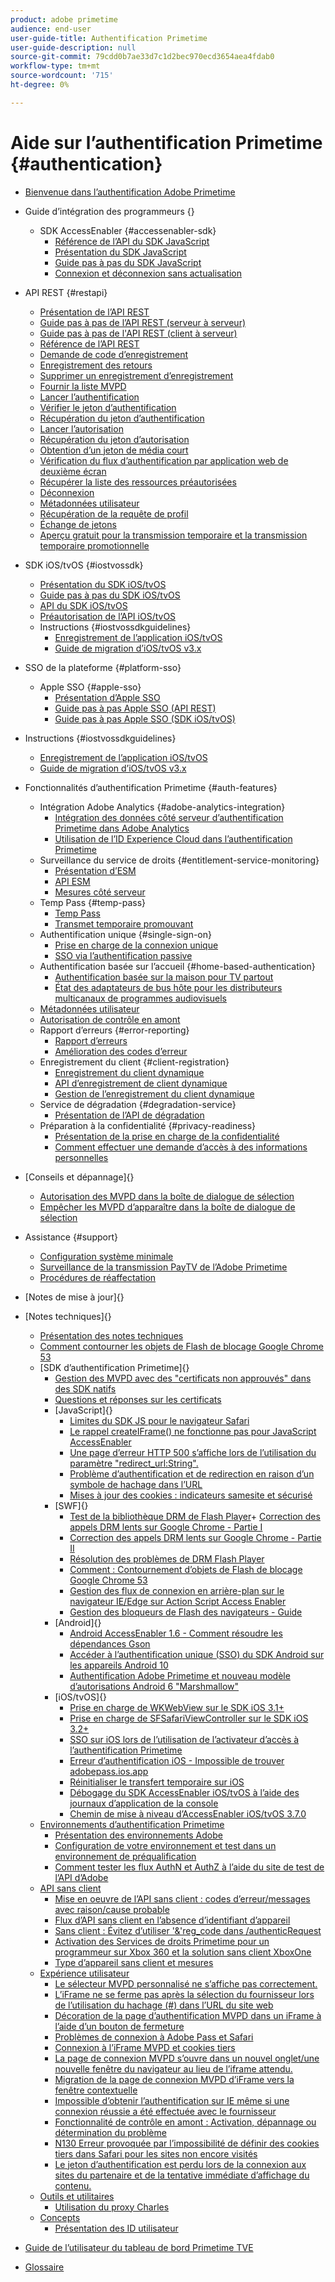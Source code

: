 ```yaml
---
product: adobe primetime
audience: end-user
user-guide-title: Authentification Primetime
user-guide-description: null
source-git-commit: 79cdd0b7ae33d7c1d2bec970ecd3654aea4fdab0
workflow-type: tm+mt
source-wordcount: '715'
ht-degree: 0%

---
```



# Aide sur l’authentification Primetime {#authentication}

+ [Bienvenue dans l’authentification Adobe Primetime](/help/authentication/home.md)
+ Guide d’intégration des programmeurs {}
   + SDK AccessEnabler {#accessenabler-sdk}
      + [Référence de l’API du SDK JavaScript](/help/authentication/javascript-sdk-api-reference.md)
      + [Présentation du SDK JavaScript](/help/authentication/javascript-sdk-overview.md)
      + [Guide pas à pas du SDK JavaScript](/help/authentication/javascript-sdk-cookbook.md)
      + [Connexion et déconnexion sans actualisation](/help/authentication/refreshless-login-and-logout.md)
+ API REST {#restapi}
   + [Présentation de l’API REST](/help/authentication/rest-api-overview.md)
   + [Guide pas à pas de l’API REST (serveur à serveur)](/help/authentication/rest-api-cookbook-servertoserver.md)
   + [Guide pas à pas de l&#39;API REST (client à serveur)](/help/authentication/rest-api-cookbook-clienttoserver.md)
   + [Référence de l’API REST](/help/authentication/rest-api-reference.md)
   + [Demande de code d’enregistrement](/help/authentication/registration-code-request.md)
   + [Enregistrement des retours](/help/authentication/return-registration-record.md)
   + [Supprimer un enregistrement d’enregistrement](/help/authentication/delete-registration-record.md)
   + [Fournir la liste MVPD](/help/authentication/provide-mvpd-list.md)
   + [Lancer l’authentification](/help/authentication/initiate-authentication.md)
   + [Vérifier le jeton d’authentification](/help/authentication/check-authentication-token.md)
   + [Récupération du jeton d’authentification](/help/authentication/retrieve-authentication-token.md)
   + [Lancer l’autorisation](/help/authentication/initiate-authorization.md)
   + [Récupération du jeton d’autorisation](/help/authentication/retrieve-authorization-token.md)
   + [Obtention d’un jeton de média court](/help/authentication/obtain-short-media-token.md)
   + [Vérification du flux d’authentification par application web de deuxième écran](/help/authentication/check-authentication-flow-by-second-screen-web-app.md)
   + [Récupérer la liste des ressources préautorisées](/help/authentication/retrieve-list-of-preauthorized-resources.md)
   + [Déconnexion](/help/authentication/logout.md)
   + [Métadonnées utilisateur](/help/authentication/user-metadata.md)
   + [Récupération de la requête de profil](/help/authentication/retrieve-profilerequest.md)
   + [Échange de jetons](/help/authentication/token-exchange.md)
   + [Aperçu gratuit pour la transmission temporaire et la transmission temporaire promotionnelle](/help/authentication/free-preview-for-temp-pass-and-promotional-temp-pass.md)

+ SDK iOS/tvOS {#iostvossdk}
   + [Présentation du SDK iOS/tvOS](/help/authentication/iostvos-sdk-overview.md)
   + [Guide pas à pas du SDK iOS/tvOS](/help/authentication/iostvos-sdk-cookbook.md)
   + [API du SDK iOS/tvOS](/help/authentication/iostvos-sdk-api-reference.md)
   + [Préautorisation de l’API iOS/tvOS](/help/authentication/preauthorize.md)
   + Instructions {#iostvossdkguidelines}
      + [Enregistrement de l’application iOS/tvOS](/help/authentication/iostvos-application-registration.md)
      + [Guide de migration d’iOS/tvOS v3.x](/help/authentication/iostvos-v3x-migration-guide.md)
+ SSO de la plateforme {#platform-sso}
   + Apple SSO {#apple-sso}
      + [Présentation d’Apple SSO](/help/authentication/apple-sso-overview.md)
      + [Guide pas à pas Apple SSO (API REST)](/help/authentication/apple-sso-cookbook-rest-api.md)
      + [Guide pas à pas Apple SSO (SDK iOS/tvOS)](/help/authentication/apple-sso-cookbook-iostvos-sdk.md)

+ Instructions {#iostvossdkguidelines}
   + [Enregistrement de l’application iOS/tvOS](/help/authentication/iostvos-application-registration.md)
   + [Guide de migration d’iOS/tvOS v3.x](/help/authentication/iostvos-v3x-migration-guide.md)

+ Fonctionnalités d’authentification Primetime {#auth-features}
   + Intégration Adobe Analytics {#adobe-analytics-integration}
      + [Intégration des données côté serveur d’authentification Primetime dans Adobe Analytics](/help/authentication/integrating-primetime-authentication-server-side-data-into-adobe-analytics.md)
      + [Utilisation de l’ID Experience Cloud dans l’authentification Primetime](/help/authentication/using-experience-cloud-id-in-primetime-authentication.md)
   + Surveillance du service de droits {#entitlement-service-monitoring}
      + [Présentation d’ESM](/help/authentication/entitlement-service-monitoring-overview.md)
      + [API ESM](/help/authentication/entitlement-service-monitoring-api.md)
      + [Mesures côté serveur](/help/authentication/understanding-serverside-metrics.md)
   + Temp Pass {#temp-pass}
      + [Temp Pass](/help/authentication/temp-pass.md)
      + [Transmet temporaire promouvant](/help/authentication/promotional-temp-pass.md)
   + Authentification unique {#single-sign-on}
      + [Prise en charge de la connexion unique](/help/authentication/single-signon-support.md)
      + [SSO via l’authentification passive](/help/authentication/sso-via-passive-authentication.md)
   + Authentification basée sur l’accueil {#home-based-authentication}
      + [Authentification basée sur la maison pour TV partout](/help/authentication/home-based-authentication-for-tv-everywhere.md)
      + [État des adaptateurs de bus hôte pour les distributeurs multicanaux de programmes audiovisuels](/help/authentication/hba-status-for-mvpds.md)
   + [Métadonnées utilisateur](/help/authentication/user-metadata.md)
   + [Autorisation de contrôle en amont](/help/authentication/preflight-authorization.md)
   + Rapport d’erreurs {#error-reporting}
      + [Rapport d’erreurs](/help/authentication/error-reporting.md)
      + [Amélioration des codes d’erreur](/help/authentication/enhanced-error-codes.md)
   + Enregistrement du client {#client-registration}
      + [Enregistrement du client dynamique](/help/authentication/dynamic-client-registration.md)
      + [API d’enregistrement de client dynamique](/help/authentication/dynamic-client-registration-api.md)
      + [Gestion de l’enregistrement du client dynamique](/help/authentication/dynamic-client-registration-management.md)
   + Service de dégradation {#degradation-service}
      + [Présentation de l’API de dégradation](/help/authentication/degradation-api-overview.md)
   + Préparation à la confidentialité {#privacy-readiness}
      + [Présentation de la prise en charge de la confidentialité](/help/authentication/privacy-support-overview.md)
      + [Comment effectuer une demande d’accès à des informations personnelles](/help/authentication/how-to-make-a-privacy-request.md)
+ [Conseils et dépannage]{}
   + [Autorisation des MVPD dans la boîte de dialogue de sélection]()
   + [Empêcher les MVPD d’apparaître dans la boîte de dialogue de sélection]()
+ Assistance {#support}
   + [Configuration système minimale](/help/authentication/minimum-system-requirements.md)
   + [Surveillance de la transmission PayTV de l’Adobe Primetime](/help/authentication/monitoring-primetime-adobe-paytv-pass.md)
   + [Procédures de réaffectation](/help/authentication/escalation-procedures.md)
+ [Notes de mise à jour]{}
+ [Notes techniques]{}
   + [Présentation des notes techniques]()
   + [Comment contourner les objets de Flash de blocage Google Chrome 53]()
   + [SDK d’authentification Primetime]{}
      + [Gestion des MVPD avec des &quot;certificats non approuvés&quot; dans des SDK natifs]()
      + [Questions et réponses sur les certificats]()
      + [JavaScript]{}
         + [Limites du SDK JS pour le navigateur Safari]()
         + [Le rappel createIFrame() ne fonctionne pas pour JavaScript AccessEnabler]()
         + [Une page d’erreur HTTP 500 s’affiche lors de l’utilisation du paramètre &quot;redirect_url:String&quot;.]()
         + [Problème d’authentification et de redirection en raison d’un symbole de hachage dans l’URL]()
         + [Mises à jour des cookies : indicateurs samesite et sécurisé]()
      + [SWF]{}
         + [Test de la bibliothèque DRM de Flash Player]()+ [Correction des appels DRM lents sur Google Chrome - Partie I]()
         + [Correction des appels DRM lents sur Google Chrome - Partie II]()
         + [Résolution des problèmes de DRM Flash Player]()
         + [Comment : Contournement d’objets de Flash de blocage Google Chrome 53]()
         + [Gestion des flux de connexion en arrière-plan sur le navigateur IE/Edge sur Action Script Access Enabler]()
         + [Gestion des bloqueurs de Flash des navigateurs - Guide]()
      + [Android]{}
         + [Android AccessEnabler 1.6 - Comment résoudre les dépendances Gson]()
         + [Accéder à l’authentification unique (SSO) du SDK Android sur les appareils Android 10]()
         + [Authentification Adobe Primetime et nouveau modèle d’autorisations Android 6 &quot;Marshmallow&quot;]()
      + [iOS/tvOS]{}
         + [Prise en charge de WKWebView sur le SDK iOS 3.1+]()
         + [Prise en charge de SFSafariViewController sur le SDK iOS 3.2+]()
         + [SSO sur iOS lors de l’utilisation de l’activateur d’accès à l’authentification Primetime]()
         + [Erreur d’authentification iOS - Impossible de trouver adobepass.ios.app]()
         + [Réinitialiser le transfert temporaire sur iOS]()
         + [Débogage du SDK AccessEnabler iOS/tvOS à l’aide des journaux d’application de la console]()
         + [Chemin de mise à niveau d’AccessEnabler iOS/tvOS 3.7.0]()
   + [Environnements d’authentification Primetime]()
      + [Présentation des environnements Adobe]()
      + [Configuration de votre environnement et test dans un environnement de préqualification]()
      + [Comment tester les flux AuthN et AuthZ à l’aide du site de test de l’API d’Adobe]()
   + [API sans client]()
      + [Mise en oeuvre de l’API sans client : codes d’erreur/messages avec raison/cause probable]()
      + [Flux d’API sans client en l’absence d’identifiant d’appareil]()
      + [Sans client : Évitez d’utiliser &#39;&amp;&#39;reg_code dans /authenticRequest]()
      + [Activation des Services de droits Primetime pour un programmeur sur Xbox 360 et la solution sans client XboxOne]()
      + [Type d’appareil sans client et mesures]()
   + [Expérience utilisateur]()
      + [Le sélecteur MVPD personnalisé ne s’affiche pas correctement.]()
      + [L’iFrame ne se ferme pas après la sélection du fournisseur lors de l’utilisation du hachage (#) dans l’URL du site web]()
      + [Décoration de la page d’authentification MVPD dans un iFrame à l’aide d’un bouton de fermeture]()
      + [Problèmes de connexion à Adobe Pass et Safari]()
      + [Connexion à l’iFrame MVPD et cookies tiers]()
      + [La page de connexion MVPD s’ouvre dans un nouvel onglet/une nouvelle fenêtre du navigateur au lieu de l’iframe attendu.]()
      + [Migration de la page de connexion MVPD d’iFrame vers la fenêtre contextuelle]()
      + [Impossible d’obtenir l’authentification sur IE même si une connexion réussie a été effectuée avec le fournisseur]()
      + [Fonctionnalité de contrôle en amont : Activation, dépannage ou détermination du problème]()
      + [N130 Erreur provoquée par l’impossibilité de définir des cookies tiers dans Safari pour les sites non encore visités]()
      + [Le jeton d’authentification est perdu lors de la connexion aux sites du partenaire et de la tentative immédiate d’affichage du contenu.]()
   + [Outils et utilitaires]()
      + [Utilisation du proxy Charles]()
   + [Concepts]()
      + [Présentation des ID utilisateur]()
+ [Guide de l’utilisateur du tableau de bord Primetime TVE]()
+ [Glossaire]()
